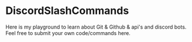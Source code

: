 # DiscordSlashCommands

Here is my playground to learn about Git & Github & api's and discord bots. 
Feel free to submit your own code/commands here.  
